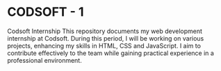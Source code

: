 # CODSOFT - 1
Codsoft Internship This repository documents my web development internship at Codsoft. During this period, I will be working on various projects, enhancing my skills in HTML, CSS and JavaScript. I aim to contribute effectively to the team while gaining practical experience in a professional environment.
